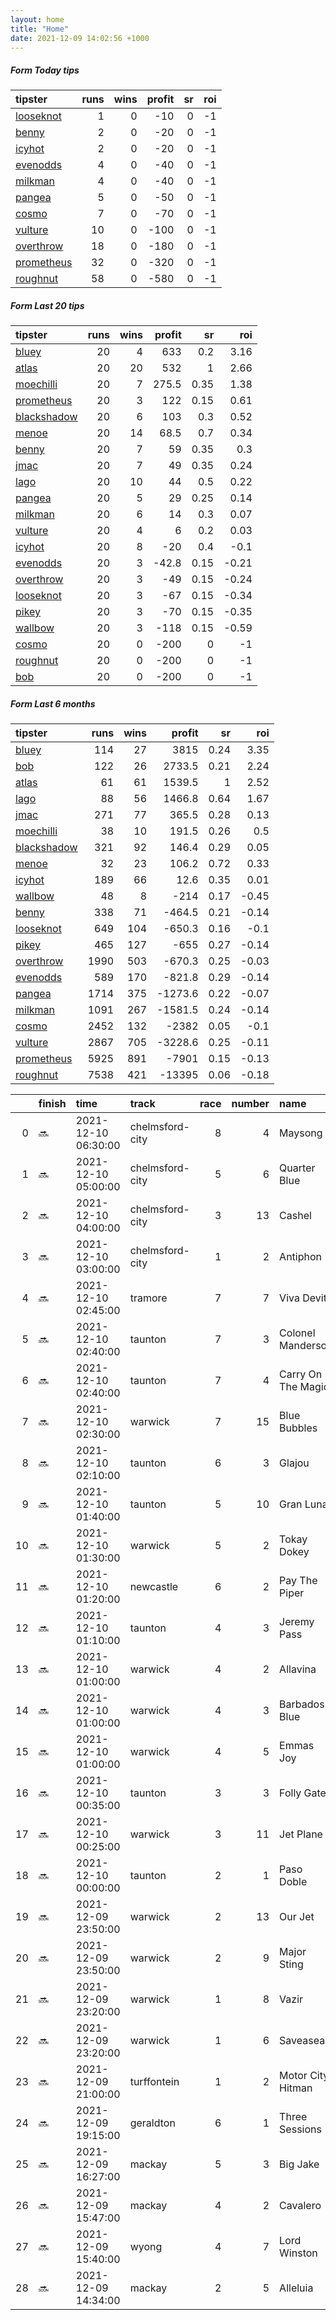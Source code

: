 ```yaml
---   
layout: home  
title: "Home"   
date: 2021-12-09 14:02:56 +1000  
---   
```



##### Form Today tips   

| tipster                                                       |   runs |   wins |   profit |   sr |   roi |
|:--------------------------------------------------------------|-------:|-------:|---------:|-----:|------:|
| [looseknot](https://mrwayneo.github.io/tips/looseknot.html)   |      1 |      0 |      -10 |    0 |    -1 |
| [benny](https://mrwayneo.github.io/tips/benny.html)           |      2 |      0 |      -20 |    0 |    -1 |
| [icyhot](https://mrwayneo.github.io/tips/icyhot.html)         |      2 |      0 |      -20 |    0 |    -1 |
| [evenodds](https://mrwayneo.github.io/tips/evenodds.html)     |      4 |      0 |      -40 |    0 |    -1 |
| [milkman](https://mrwayneo.github.io/tips/milkman.html)       |      4 |      0 |      -40 |    0 |    -1 |
| [pangea](https://mrwayneo.github.io/tips/pangea.html)         |      5 |      0 |      -50 |    0 |    -1 |
| [cosmo](https://mrwayneo.github.io/tips/cosmo.html)           |      7 |      0 |      -70 |    0 |    -1 |
| [vulture](https://mrwayneo.github.io/tips/vulture.html)       |     10 |      0 |     -100 |    0 |    -1 |
| [overthrow](https://mrwayneo.github.io/tips/overthrow.html)   |     18 |      0 |     -180 |    0 |    -1 |
| [prometheus](https://mrwayneo.github.io/tips/prometheus.html) |     32 |      0 |     -320 |    0 |    -1 |
| [roughnut](https://mrwayneo.github.io/tips/roughnut.html)     |     58 |      0 |     -580 |    0 |    -1 |

##### Form Last 20 tips   

| tipster                                                         |   runs |   wins |   profit |   sr |   roi |
|:----------------------------------------------------------------|-------:|-------:|---------:|-----:|------:|
| [bluey](https://mrwayneo.github.io/tips/bluey.html)             |     20 |      4 |    633   | 0.2  |  3.16 |
| [atlas](https://mrwayneo.github.io/tips/atlas.html)             |     20 |     20 |    532   | 1    |  2.66 |
| [moechilli](https://mrwayneo.github.io/tips/moechilli.html)     |     20 |      7 |    275.5 | 0.35 |  1.38 |
| [prometheus](https://mrwayneo.github.io/tips/prometheus.html)   |     20 |      3 |    122   | 0.15 |  0.61 |
| [blackshadow](https://mrwayneo.github.io/tips/blackshadow.html) |     20 |      6 |    103   | 0.3  |  0.52 |
| [menoe](https://mrwayneo.github.io/tips/menoe.html)             |     20 |     14 |     68.5 | 0.7  |  0.34 |
| [benny](https://mrwayneo.github.io/tips/benny.html)             |     20 |      7 |     59   | 0.35 |  0.3  |
| [jmac](https://mrwayneo.github.io/tips/jmac.html)               |     20 |      7 |     49   | 0.35 |  0.24 |
| [lago](https://mrwayneo.github.io/tips/lago.html)               |     20 |     10 |     44   | 0.5  |  0.22 |
| [pangea](https://mrwayneo.github.io/tips/pangea.html)           |     20 |      5 |     29   | 0.25 |  0.14 |
| [milkman](https://mrwayneo.github.io/tips/milkman.html)         |     20 |      6 |     14   | 0.3  |  0.07 |
| [vulture](https://mrwayneo.github.io/tips/vulture.html)         |     20 |      4 |      6   | 0.2  |  0.03 |
| [icyhot](https://mrwayneo.github.io/tips/icyhot.html)           |     20 |      8 |    -20   | 0.4  | -0.1  |
| [evenodds](https://mrwayneo.github.io/tips/evenodds.html)       |     20 |      3 |    -42.8 | 0.15 | -0.21 |
| [overthrow](https://mrwayneo.github.io/tips/overthrow.html)     |     20 |      3 |    -49   | 0.15 | -0.24 |
| [looseknot](https://mrwayneo.github.io/tips/looseknot.html)     |     20 |      3 |    -67   | 0.15 | -0.34 |
| [pikey](https://mrwayneo.github.io/tips/pikey.html)             |     20 |      3 |    -70   | 0.15 | -0.35 |
| [wallbow](https://mrwayneo.github.io/tips/wallbow.html)         |     20 |      3 |   -118   | 0.15 | -0.59 |
| [cosmo](https://mrwayneo.github.io/tips/cosmo.html)             |     20 |      0 |   -200   | 0    | -1    |
| [roughnut](https://mrwayneo.github.io/tips/roughnut.html)       |     20 |      0 |   -200   | 0    | -1    |
| [bob](https://mrwayneo.github.io/tips/bob.html)                 |     20 |      0 |   -200   | 0    | -1    |

##### Form Last 6 months   

| tipster                                                         |   runs |   wins |   profit |   sr |   roi |
|:----------------------------------------------------------------|-------:|-------:|---------:|-----:|------:|
| [bluey](https://mrwayneo.github.io/tips/bluey.html)             |    114 |     27 |   3815   | 0.24 |  3.35 |
| [bob](https://mrwayneo.github.io/tips/bob.html)                 |    122 |     26 |   2733.5 | 0.21 |  2.24 |
| [atlas](https://mrwayneo.github.io/tips/atlas.html)             |     61 |     61 |   1539.5 | 1    |  2.52 |
| [lago](https://mrwayneo.github.io/tips/lago.html)               |     88 |     56 |   1466.8 | 0.64 |  1.67 |
| [jmac](https://mrwayneo.github.io/tips/jmac.html)               |    271 |     77 |    365.5 | 0.28 |  0.13 |
| [moechilli](https://mrwayneo.github.io/tips/moechilli.html)     |     38 |     10 |    191.5 | 0.26 |  0.5  |
| [blackshadow](https://mrwayneo.github.io/tips/blackshadow.html) |    321 |     92 |    146.4 | 0.29 |  0.05 |
| [menoe](https://mrwayneo.github.io/tips/menoe.html)             |     32 |     23 |    106.2 | 0.72 |  0.33 |
| [icyhot](https://mrwayneo.github.io/tips/icyhot.html)           |    189 |     66 |     12.6 | 0.35 |  0.01 |
| [wallbow](https://mrwayneo.github.io/tips/wallbow.html)         |     48 |      8 |   -214   | 0.17 | -0.45 |
| [benny](https://mrwayneo.github.io/tips/benny.html)             |    338 |     71 |   -464.5 | 0.21 | -0.14 |
| [looseknot](https://mrwayneo.github.io/tips/looseknot.html)     |    649 |    104 |   -650.3 | 0.16 | -0.1  |
| [pikey](https://mrwayneo.github.io/tips/pikey.html)             |    465 |    127 |   -655   | 0.27 | -0.14 |
| [overthrow](https://mrwayneo.github.io/tips/overthrow.html)     |   1990 |    503 |   -670.3 | 0.25 | -0.03 |
| [evenodds](https://mrwayneo.github.io/tips/evenodds.html)       |    589 |    170 |   -821.8 | 0.29 | -0.14 |
| [pangea](https://mrwayneo.github.io/tips/pangea.html)           |   1714 |    375 |  -1273.6 | 0.22 | -0.07 |
| [milkman](https://mrwayneo.github.io/tips/milkman.html)         |   1091 |    267 |  -1581.5 | 0.24 | -0.14 |
| [cosmo](https://mrwayneo.github.io/tips/cosmo.html)             |   2452 |    132 |  -2382   | 0.05 | -0.1  |
| [vulture](https://mrwayneo.github.io/tips/vulture.html)         |   2867 |    705 |  -3228.6 | 0.25 | -0.11 |
| [prometheus](https://mrwayneo.github.io/tips/prometheus.html)   |   5925 |    891 |  -7901   | 0.15 | -0.13 |
| [roughnut](https://mrwayneo.github.io/tips/roughnut.html)       |   7538 |    421 | -13395   | 0.06 | -0.18 |

|    | finish   | time                | track           |   race |   number | name               |   odds | tipster            |
|---:|:---------|:--------------------|:----------------|-------:|---------:|:-------------------|-------:|:-------------------|
|  0 | :soon:   | 2021-12-10 06:30:00 | chelmsford-city |      8 |        4 | Maysong            |   4.8  | vulture            |
|  1 | :soon:   | 2021-12-10 05:00:00 | chelmsford-city |      5 |        6 | Quarter Blue       |   5.5  | looseknot          |
|  2 | :soon:   | 2021-12-10 04:00:00 | chelmsford-city |      3 |       13 | Cashel             |   9    | vulture            |
|  3 | :soon:   | 2021-12-10 03:00:00 | chelmsford-city |      1 |        2 | Antiphon           |   2.6  | vulture            |
|  4 | :soon:   | 2021-12-10 02:45:00 | tramore         |      7 |        7 | Viva Devito        |   2.25 | overthrow          |
|  5 | :soon:   | 2021-12-10 02:40:00 | taunton         |      7 |        3 | Colonel Manderson  |   8    | overthrow          |
|  6 | :soon:   | 2021-12-10 02:40:00 | taunton         |      7 |        4 | Carry On The Magic |   5    | overthrow          |
|  7 | :soon:   | 2021-12-10 02:30:00 | warwick         |      7 |       15 | Blue Bubbles       |   7.5  | overthrow          |
|  8 | :soon:   | 2021-12-10 02:10:00 | taunton         |      6 |        3 | Glajou             |   7.5  | overthrow          |
|  9 | :soon:   | 2021-12-10 01:40:00 | taunton         |      5 |       10 | Gran Luna          |   5    | milkman            |
| 10 | :soon:   | 2021-12-10 01:30:00 | warwick         |      5 |        2 | Tokay Dokey        |   6    | overthrow,milkman  |
| 11 | :soon:   | 2021-12-10 01:20:00 | newcastle       |      6 |        2 | Pay The Piper      |   1.72 | overthrow          |
| 12 | :soon:   | 2021-12-10 01:10:00 | taunton         |      4 |        3 | Jeremy Pass        |   3    | evenodds,overthrow |
| 13 | :soon:   | 2021-12-10 01:00:00 | warwick         |      4 |        2 | Allavina           |   9.5  | vulture            |
| 14 | :soon:   | 2021-12-10 01:00:00 | warwick         |      4 |        3 | Barbados Blue      |  15    | evenodds,overthrow |
| 15 | :soon:   | 2021-12-10 01:00:00 | warwick         |      4 |        5 | Emmas Joy          |   9.5  | overthrow          |
| 16 | :soon:   | 2021-12-10 00:35:00 | taunton         |      3 |        3 | Folly Gate         |   4.6  | overthrow          |
| 17 | :soon:   | 2021-12-10 00:25:00 | warwick         |      3 |       11 | Jet Plane          |   7    | overthrow          |
| 18 | :soon:   | 2021-12-10 00:00:00 | taunton         |      2 |        1 | Paso Doble         |   1.85 | overthrow          |
| 19 | :soon:   | 2021-12-09 23:50:00 | warwick         |      2 |       13 | Our Jet            |   3    | evenodds,overthrow |
| 20 | :soon:   | 2021-12-09 23:50:00 | warwick         |      2 |        9 | Major Sting        |  11    | overthrow          |
| 21 | :soon:   | 2021-12-09 23:20:00 | warwick         |      1 |        8 | Vazir              |   4.75 | vulture            |
| 22 | :soon:   | 2021-12-09 23:20:00 | warwick         |      1 |        6 | Saveasea           |   7    | overthrow          |
| 23 | :soon:   | 2021-12-09 21:00:00 | turffontein     |      1 |        2 | Motor City Hitman  |   0    | vulture            |
| 24 | :soon:   | 2021-12-09 19:15:00 | geraldton       |      6 |        1 | Three Sessions     |   1.91 | benny,icyhot       |
| 25 | :soon:   | 2021-12-09 16:27:00 | mackay          |      5 |        3 | Big Jake           |   1.45 | evenodds,milkman   |
| 26 | :soon:   | 2021-12-09 15:47:00 | mackay          |      4 |        2 | Cavalero           |   6    | pangea,icyhot      |
| 27 | :soon:   | 2021-12-09 15:40:00 | wyong           |      4 |        7 | Lord Winston       |   2.35 | milkman            |
| 28 | :soon:   | 2021-12-09 14:34:00 | mackay          |      2 |        5 | Alleluia           |   3.2  | overthrow          |